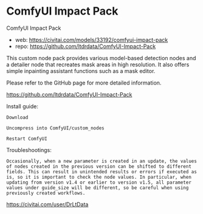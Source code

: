 ComfyUI Impact Pack
========================
ComfyUI Impact Pack
* web: https://civitai.com/models/33192/comfyui-impact-pack
* repo: https://github.com/ltdrdata/ComfyUI-Impact-Pack

This custom node pack provides various model-based detection nodes and a detailer node that recreates mask areas in high resolution. It also offers simple inpainting assistant functions such as a mask editor.

Please refer to the GitHub page for more detailed information.

https://github.com/ltdrdata/ComfyUI-Impact-Pack

Install guide:

    Download

    Uncompress into ComfyUI/custom_nodes

    Restart ComfyUI

Troubleshootings:

    Occasionally, when a new parameter is created in an update, the values of nodes created in the previous version can be shifted to different fields. This can result in unintended results or errors if executed as is, so it is important to check the node values. In particular, when updating from version v1.4 or earlier to version v1.5, all parameter values under guide_size will be different, so be careful when using previously created workflows.

https://civitai.com/user/DrLtData
